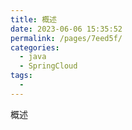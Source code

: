 ```yaml
---
title: 概述
date: 2023-06-06 15:35:52
permalink: /pages/7eed5f/
categories:
  - java
  - SpringCloud
tags:
  - 
---
```

概述